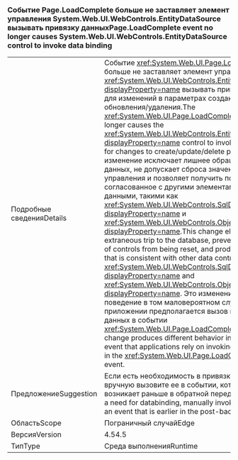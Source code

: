 ### <a name="pageloadcomplete-event-no-longer-causes-systemwebuiwebcontrolsentitydatasource-control-to-invoke-data-binding"></a><span data-ttu-id="10dbd-101">Событие Page.LoadComplete больше не заставляет элемент управления System.Web.UI.WebControls.EntityDataSource вызывать привязку данных</span><span class="sxs-lookup"><span data-stu-id="10dbd-101">Page.LoadComplete event no longer causes System.Web.UI.WebControls.EntityDataSource control to invoke data binding</span></span>

|   |   |
|---|---|
|<span data-ttu-id="10dbd-102">Подробные сведения</span><span class="sxs-lookup"><span data-stu-id="10dbd-102">Details</span></span>|<span data-ttu-id="10dbd-103">Событие <xref:System.Web.UI.Page.LoadComplete> больше не заставляет элемент управления <xref:System.Web.UI.WebControls.EntityDataSource?displayProperty=name> вызывать привязку данных для изменений в параметрах создания/обновления/удаления.</span><span class="sxs-lookup"><span data-stu-id="10dbd-103">The <xref:System.Web.UI.Page.LoadComplete> event no longer causes the <xref:System.Web.UI.WebControls.EntityDataSource?displayProperty=name> control to invoke data binding for changes to create/update/delete parameters.</span></span> <span data-ttu-id="10dbd-104">Это изменение исключает лишнее обращение к базе данных, не допускает сброса значений элементов управления и позволяет получить поведение, согласованное с другими элементами управления данными, такими как <xref:System.Web.UI.WebControls.SqlDataSource?displayProperty=name> и <xref:System.Web.UI.WebControls.ObjectDataSource?displayProperty=name>.</span><span class="sxs-lookup"><span data-stu-id="10dbd-104">This change eliminates an extraneous trip to the database, prevents the values of controls from being reset, and produces behavior that is consistent with other data controls, such as <xref:System.Web.UI.WebControls.SqlDataSource?displayProperty=name> and <xref:System.Web.UI.WebControls.ObjectDataSource?displayProperty=name>.</span></span> <span data-ttu-id="10dbd-105">Это изменение дает другое поведение в том маловероятном случае, когда в приложении предполагается вызов привязки данных в событии <xref:System.Web.UI.Page.LoadComplete>.</span><span class="sxs-lookup"><span data-stu-id="10dbd-105">This change produces different behavior in the unlikely event that applications rely on invoking data binding in the <xref:System.Web.UI.Page.LoadComplete> event.</span></span>|
|<span data-ttu-id="10dbd-106">Предложение</span><span class="sxs-lookup"><span data-stu-id="10dbd-106">Suggestion</span></span>|<span data-ttu-id="10dbd-107">Если есть необходимость в привязке данных, вручную вызовите ее в событии, которое возникает раньше в обратной передаче.</span><span class="sxs-lookup"><span data-stu-id="10dbd-107">If there is a need for databinding, manually invoke databind in an event that is earlier in the post-back.</span></span>|
|<span data-ttu-id="10dbd-108">Область</span><span class="sxs-lookup"><span data-stu-id="10dbd-108">Scope</span></span>|<span data-ttu-id="10dbd-109">Пограничный случай</span><span class="sxs-lookup"><span data-stu-id="10dbd-109">Edge</span></span>|
|<span data-ttu-id="10dbd-110">Версия</span><span class="sxs-lookup"><span data-stu-id="10dbd-110">Version</span></span>|<span data-ttu-id="10dbd-111">4.5</span><span class="sxs-lookup"><span data-stu-id="10dbd-111">4.5</span></span>|
|<span data-ttu-id="10dbd-112">Тип</span><span class="sxs-lookup"><span data-stu-id="10dbd-112">Type</span></span>|<span data-ttu-id="10dbd-113">Среда выполнения</span><span class="sxs-lookup"><span data-stu-id="10dbd-113">Runtime</span></span>|

